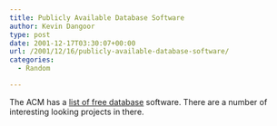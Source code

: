 ```yaml
---
title: Publicly Available Database Software
author: Kevin Dangoor
type: post
date: 2001-12-17T03:30:07+00:00
url: /2001/12/16/publicly-available-database-software/
categories:
  - Random

---
```

The ACM has a [list of free database][1] software. There are a number of interesting looking projects in there.

 [1]: http://www.acm.org/sigmod/databaseSoftware/index.html